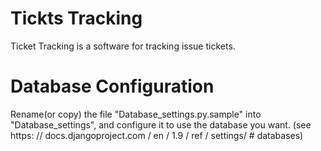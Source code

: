 # Tickts Tracking

Ticket Tracking is a software for tracking issue tickets.

# Database Configuration
Rename(or copy) the file "Database_settings.py.sample" into "Database_settings", and configure it to use the database you want. (see https: // docs.djangoproject.com / en / 1.9 / ref / settings/  # databases)
